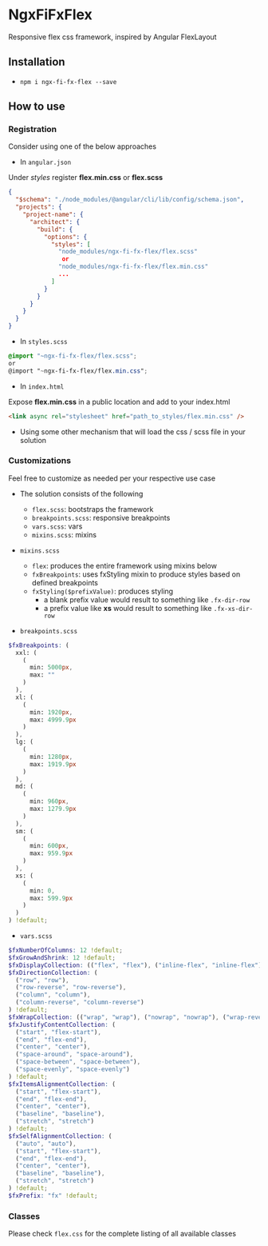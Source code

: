# NgxFiFxFlex

Responsive flex css framework, inspired by Angular FlexLayout

## Installation

- `npm i ngx-fi-fx-flex --save`

## How to use

### Registration

Consider using one of the below approaches

- In `angular.json`

Under _styles_ register **flex.min.css** or **flex.scss**

```json
{
  "$schema": "./node_modules/@angular/cli/lib/config/schema.json",
  "projects": {
    "project-name": {
      "architect": {
        "build": {
          "options": {
            "styles": [
              "node_modules/ngx-fi-fx-flex/flex.scss"
               or
              "node_modules/ngx-fi-fx-flex/flex.min.css"
              ...
            ]
          }
        }
      }
    }
  }
}
```

- In `styles.scss`

```scss
@import "~ngx-fi-fx-flex/flex.scss";
or
@import "~ngx-fi-fx-flex/flex.min.css";
```

- In `index.html`

Expose **flex.min.css** in a public location and add to your index.html

```html
<link async rel="stylesheet" href="path_to_styles/flex.min.css" />
```

- Using some other mechanism that will load the css / scss file in your solution

### Customizations

Feel free to customize as needed per your respective use case

- The solution consists of the following

  - `flex.scss`: bootstraps the framework
  - `breakpoints.scss`: responsive breakpoints
  - `vars.scss`: vars
  - `mixins.scss`: mixins

- `mixins.scss`

  - `flex`: produces the entire framework using mixins below
  - `fxBreakpoints`: uses fxStyling mixin to produce styles based on defined breakpoints
  - `fxStyling($prefixValue)`: produces styling
    - a blank prefix value would result to something like `.fx-dir-row`
    - a prefix value like **xs** would result to something like `.fx-xs-dir-row`

- `breakpoints.scss`

```scss
$fxBreakpoints: (
  xxl: (
    (
      min: 5000px,
      max: ""
    )
  ),
  xl: (
    (
      min: 1920px,
      max: 4999.9px
    )
  ),
  lg: (
    (
      min: 1280px,
      max: 1919.9px
    )
  ),
  md: (
    (
      min: 960px,
      max: 1279.9px
    )
  ),
  sm: (
    (
      min: 600px,
      max: 959.9px
    )
  ),
  xs: (
    (
      min: 0,
      max: 599.9px
    )
  )
) !default;
```

- `vars.scss`

```scss
$fxNumberOfColumns: 12 !default;
$fxGrowAndShrink: 12 !default;
$fxDisplayCollection: (("flex", "flex"), ("inline-flex", "inline-flex")) !default;
$fxDirectionCollection: (
  ("row", "row"),
  ("row-reverse", "row-reverse"),
  ("column", "column"),
  ("column-reverse", "column-reverse")
) !default;
$fxWrapCollection: (("wrap", "wrap"), ("nowrap", "nowrap"), ("wrap-reverse", "wrap-reverse")) !default;
$fxJustifyContentCollection: (
  ("start", "flex-start"),
  ("end", "flex-end"),
  ("center", "center"),
  ("space-around", "space-around"),
  ("space-between", "space-between"),
  ("space-evenly", "space-evenly")
) !default;
$fxItemsAlignmentCollection: (
  ("start", "flex-start"),
  ("end", "flex-end"),
  ("center", "center"),
  ("baseline", "baseline"),
  ("stretch", "stretch")
) !default;
$fxSelfAlignmentCollection: (
  ("auto", "auto"),
  ("start", "flex-start"),
  ("end", "flex-end"),
  ("center", "center"),
  ("baseline", "baseline"),
  ("stretch", "stretch")
) !default;
$fxPrefix: "fx" !default;
```

### Classes

Please check `flex.css` for the complete listing of all available classes
